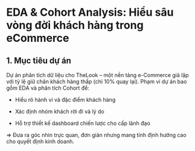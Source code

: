 # EDA & Cohort Analysis: Hiểu sâu vòng đời khách hàng trong eCommerce
## 1. Mục tiêu dự án
Dự án phân tích dữ liệu cho TheLook – một nền tảng e-Commerce giả lập với tỷ lệ giữ chân khách hàng thấp (chỉ 10% quay lại). Phạm vi dự án bao gồm EDA và phân tích Cohort để:

* Hiểu rõ hành vi và đặc điểm khách hàng

* Xác định nhóm khách rời đi và lý do

* Hỗ trợ thiết kế dashboard chiến lược cho cấp lãnh đạo

=> Đưa ra góc nhìn trực quan, đơn giản nhưng mang tính định hướng cao cho quyết định kinh doanh.

